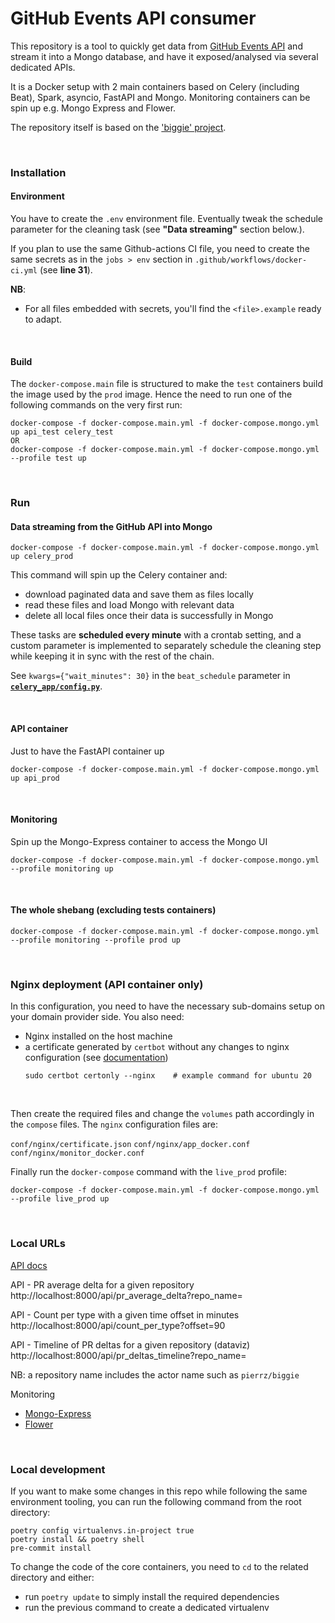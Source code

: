 # GitHub Events API consumer

This repository is a tool to quickly get data
from [GitHub Events API](https://api.github.com/events) and stream it into a Mongo database,
and have it exposed/analysed via several dedicated APIs.

It is a Docker setup with 2 main containers based on Celery (including Beat), Spark, asyncio, FastAPI and Mongo.
Monitoring containers can be spin up e.g. Mongo Express and Flower.

The repository itself is based on the ['biggie' project](https://github.com/pierrz/biggie).

<br>


### Installation

#### Environment
You have to create the `.env` environment file.
Eventually tweak the schedule parameter for the cleaning task (see **"Data streaming"** section below.).

If you plan to use the same Github-actions CI file, you need to create the same secrets
as in the `jobs > env` section in `.github/workflows/docker-ci.yml` (see **line 31**).

**NB**:
- For all files embedded with secrets, you'll find the `<file>.example` ready to adapt.

<br>

#### Build
The `docker-compose.main` file is structured to make the `test` containers build the image
used by the `prod` image. Hence the need to run one of the following commands on the very first run:
```
docker-compose -f docker-compose.main.yml -f docker-compose.mongo.yml up api_test celery_test
OR
docker-compose -f docker-compose.main.yml -f docker-compose.mongo.yml --profile test up
```

<br>

### Run
#### Data streaming from the GitHub API into Mongo
```
docker-compose -f docker-compose.main.yml -f docker-compose.mongo.yml up celery_prod
```
This command will spin up the Celery container and:

  - download paginated data and save them as files locally
  - read these files and load Mongo with relevant data
  - delete all local files once their data is successfully in Mongo

These tasks are **scheduled every minute** with a crontab setting,
and a custom parameter is implemented to separately schedule the cleaning step
while keeping it in sync with the rest of the chain.

See `kwargs={"wait_minutes": 30}` in the `beat_schedule` parameter in [**`celery_app/config.py`**](celery_app/config.py).

<br>

#### API container
Just to have the FastAPI container up
```
docker-compose -f docker-compose.main.yml -f docker-compose.mongo.yml up api_prod
```

<br>

#### Monitoring
Spin up the Mongo-Express container to access the Mongo UI
```
docker-compose -f docker-compose.main.yml -f docker-compose.mongo.yml --profile monitoring up
```

<br>

#### The whole shebang (excluding tests containers)
```
docker-compose -f docker-compose.main.yml -f docker-compose.mongo.yml --profile monitoring --profile prod up
```

<br>

### Nginx deployment (API container only)
In this configuration, you need to have the necessary sub-domains setup on your domain provider side.
You also need:
- Nginx installed on the host machine
- a certificate generated by `certbot` without any changes to nginx configuration (see [documentation](https://certbot.eff.org/instructions))
    ```
    sudo certbot certonly --nginx    # example command for ubuntu 20
    ```
<br>

Then create the required files and change the `volumes` path accordingly in the `compose` files.
The `nginx` configuration files are:

`conf/nginx/certificate.json`
`conf/nginx/app_docker.conf`
`conf/nginx/monitor_docker.conf`
<br>

Finally run the `docker-compose` command with the `live_prod` profile:
```
docker-compose -f docker-compose.main.yml -f docker-compose.mongo.yml --profile live_prod up
```

<br>

### Local URLs

[API docs](http://localhost:8000/docs)

API - PR average delta for a given repository
http://localhost:8000/api/pr_average_delta?repo_name=<repository-name>

API - Count per type with a given time offset in minutes
http://localhost:8000/api/count_per_type?offset=90

API - Timeline of PR deltas for a given repository (dataviz)
http://localhost:8000/api/pr_deltas_timeline?repo_name=<repository-name>

NB: a repository name includes the actor name such as `pierrz/biggie`

Monitoring
- [Mongo-Express](http://localhost:8081)
- [Flower](http://localhost:49555)

<br>

### Local development
If you want to make some changes in this repo while following the same environment tooling,
you can run the following command from the root directory:
```
poetry config virtualenvs.in-project true
poetry install && poetry shell
pre-commit install
```

To change the code of the core containers, you need to `cd` to the related directory
and either:
- run `poetry update` to simply install the required dependencies
- run the previous command to create a dedicated virtualenv
